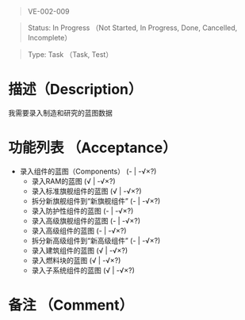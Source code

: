 > VE-002-009

> Status: In Progress （Not Started, In Progress, Done, Cancelled, Incomplete）

> Type: Task （Task, Test）

# 描述（Description）
我需要录入制造和研究的蓝图数据

# 功能列表 （Acceptance）
* 录入组件的蓝图（Components） (- | -√×?)
  * 录入RAM的蓝图 (√ | -√×?)
  * 录入标准旗舰组件的蓝图 (√ | -√×?)
  * 拆分新旗舰组件到“新旗舰组件” (- | -√×?)
  * 录入防护性组件的蓝图 (- | -√×?)
  * 录入高级旗舰组件的蓝图 (- | -√×?)
  * 录入高级组件的蓝图 (- | -√×?)
  * 拆分新高级组件到“新高级组件” (- | -√×?)
  * 录入建筑组件的蓝图 (√ | -√×?)
  * 录入燃料块的蓝图 (√ | -√×?)
  * 录入子系统组件的蓝图 (√ | -√×?)


# 备注 （Comment）

